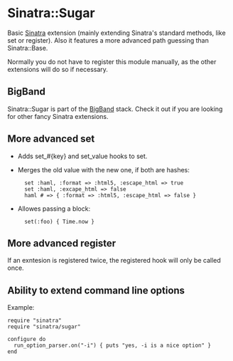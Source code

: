 Sinatra::Sugar
==============

Basic [Sinatra](http://sinatrarb.com) extension (mainly extending Sinatra's standard methods, like set or register).
Also it features a more advanced path guessing than Sinatra::Base.

Normally you do not have to register this module manually, as the other extensions will do so if necessary.

BigBand
-------

Sinatra::Sugar is part of the [BigBand](http://github.com/rkh/big_band) stack.
Check it out if you are looking for other fancy Sinatra extensions.

More advanced set
-----------------

- Adds set\_#{key} and set_value hooks to set.
- Merges the old value with the new one, if both are hashes:

        set :haml, :format => :html5, :escape_html => true
        set :haml, :excape_html => false
        haml # => { :format => :html5, :escape_html => false }
    
- Allowes passing a block:

        set(:foo) { Time.now }

More advanced register
----------------------

If an exntesion is registered twice, the registered hook will only be called once.

Ability to extend command line options
--------------------------------------

Example:

    require "sinatra"
    require "sinatra/sugar"
  
    configure do
      run_option_parser.on("-i") { puts "yes, -i is a nice option" }
    end